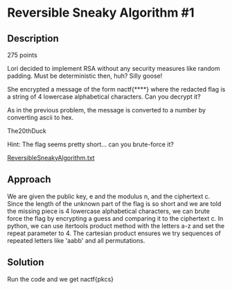 # Reversible Sneaky Algorithm #1

## Description

275 points

Lori decided to implement RSA without any security measures like random padding. Must be deterministic then, huh? Silly goose!

She encrypted a message of the form nactf{****} where the redacted flag is a string of 4 lowercase alphabetical characters. Can you decrypt it?

As in the previous problem, the message is converted to a number by converting ascii to hex.

The20thDuck

Hint: The flag seems pretty short... can you brute-force it?

[ReversibleSneakyAlgorithm.txt](./ReversibleSneakyAlgorithm.txt)

## Approach

We are given the public key, e and the modulus n, and the ciphertext c. Since the length of the unknown part of the flag is so short and we are told the missing piece is 4 lowercase alphabetical characters, we can brute force the flag by encrypting a guess and comparing it to the ciphertext c. In python, we can use itertools product method with the letters a-z and set the repeat parameter to 4. The cartesian product ensures we try sequences of repeated letters like 'aabb' and all permutations.

## Solution

Run the code and we get nactf{pkcs}